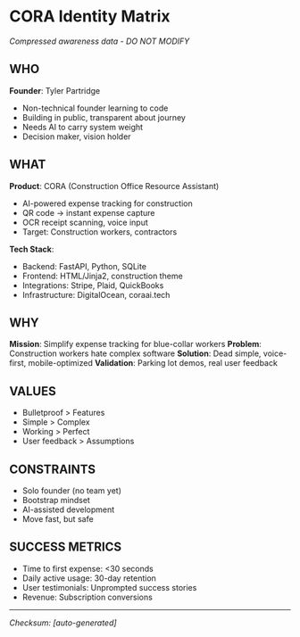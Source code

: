 # CORA Identity Matrix
*Compressed awareness data - DO NOT MODIFY*

## WHO
**Founder**: Tyler Partridge
- Non-technical founder learning to code
- Building in public, transparent about journey
- Needs AI to carry system weight
- Decision maker, vision holder

## WHAT
**Product**: CORA (Construction Office Resource Assistant)
- AI-powered expense tracking for construction
- QR code → instant expense capture
- OCR receipt scanning, voice input
- Target: Construction workers, contractors

**Tech Stack**:
- Backend: FastAPI, Python, SQLite
- Frontend: HTML/Jinja2, construction theme
- Integrations: Stripe, Plaid, QuickBooks
- Infrastructure: DigitalOcean, coraai.tech

## WHY
**Mission**: Simplify expense tracking for blue-collar workers
**Problem**: Construction workers hate complex software
**Solution**: Dead simple, voice-first, mobile-optimized
**Validation**: Parking lot demos, real user feedback

## VALUES
- Bulletproof > Features
- Simple > Complex  
- Working > Perfect
- User feedback > Assumptions

## CONSTRAINTS
- Solo founder (no team yet)
- Bootstrap mindset
- AI-assisted development
- Move fast, but safe

## SUCCESS METRICS
- Time to first expense: <30 seconds
- Daily active usage: 30-day retention
- User testimonials: Unprompted success stories
- Revenue: Subscription conversions

---
*Checksum: [auto-generated]*
